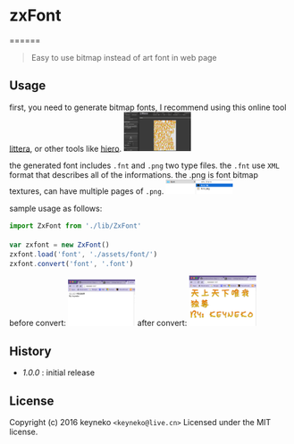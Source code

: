 # zxFont
======
> Easy to use bitmap instead of art font in web page


## Usage
first, you need to generate bitmap fonts, I recommend using this online tool [littera](http://kvazars.com/littera/), or other tools like [hiero](https://github.com/libgdx/libgdx/wiki/Hiero).
<img src="./README/QQ20160404-0@2x.png" alt="" width="120">

the generated font includes `.fnt` and `.png` two type files. the `.fnt` use `XML` format that describes all of the informations. the .png is font bitmap textures, can have multiple pages of `.png`.
<img src="./README/QQ20160404-1@2x.png" alt="" width="120">

sample usage as follows:

```javascript
import ZxFont from './lib/ZxFont'

var zxfont = new ZxFont()
zxfont.load('font', './assets/font/')
zxfont.convert('font', '.font')
```
before convert:
<img src="./README/QQ20160404-2@2x.png" alt="" width="120">
after convert:
<img src="./README/QQ20160404-3@2x.png" alt="" width="120">

## History

 - _1.0.0_ : initial release

## License

Copyright (c) 2016 keyneko `<keyneko@live.cn>`
Licensed under the MIT license.
